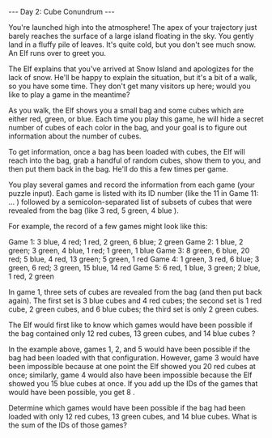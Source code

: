 --- Day 2: Cube Conundrum ---

   You're launched high into the atmosphere! The apex of your trajectory
   just barely reaches the surface of a large island floating in the sky.
   You gently land in a fluffy pile of leaves. It's quite cold, but you
   don't see much snow. An Elf runs over to greet you.

   The Elf explains that you've arrived at Snow Island and apologizes for
   the lack of snow. He'll be happy to explain the situation, but it's a
   bit of a walk, so you have some time. They don't get many visitors up
   here; would you like to play a game in the meantime?

   As you walk, the Elf shows you a small bag and some cubes which are
   either red, green, or blue. Each time you play this game, he will hide
   a secret number of cubes of each color in the bag, and your goal is to
   figure out information about the number of cubes.

   To get information, once a bag has been loaded with cubes, the Elf will
   reach into the bag, grab a handful of random cubes, show them to you,
   and then put them back in the bag. He'll do this a few times per game.

   You play several games and record the information from each game (your
   puzzle input). Each game is listed with its ID number (like the 11 in
   Game 11: ... ) followed by a semicolon-separated list of subsets of
   cubes that were revealed from the bag (like 3 red, 5 green, 4 blue ).

   For example, the record of a few games might look like this:

   Game 1: 3 blue, 4 red; 1 red, 2 green, 6 blue; 2 green
Game 2: 1 blue, 2 green; 3 green, 4 blue, 1 red; 1 green, 1 blue
Game 3: 8 green, 6 blue, 20 red; 5 blue, 4 red, 13 green; 5 green, 1 red
Game 4: 1 green, 3 red, 6 blue; 3 green, 6 red; 3 green, 15 blue, 14 red
Game 5: 6 red, 1 blue, 3 green; 2 blue, 1 red, 2 green



   In game 1, three sets of cubes are revealed from the bag (and then put
   back again). The first set is 3 blue cubes and 4 red cubes; the second
   set is 1 red cube, 2 green cubes, and 6 blue cubes; the third set is
   only 2 green cubes.

   The Elf would first like to know which games would have been possible
   if the bag contained only 12 red cubes, 13 green cubes, and 14 blue
   cubes ?

   In the example above, games 1, 2, and 5 would have been possible if the
   bag had been loaded with that configuration. However, game 3 would have
   been impossible because at one point the Elf showed you 20 red cubes at
   once; similarly, game 4 would also have been impossible because the Elf
   showed you 15 blue cubes at once. If you add up the IDs of the games
   that would have been possible, you get 8 .

   Determine which games would have been possible if the bag had been
   loaded with only 12 red cubes, 13 green cubes, and 14 blue cubes. What
   is the sum of the IDs of those games?
